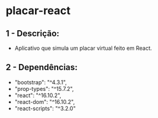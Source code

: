# placar-react

## 1 - Descrição:
  - Aplicativo que simula um placar virtual feito em React. 
  
## 2 - Dependências:
- "bootstrap": "^4.3.1",
- "prop-types": "^15.7.2",
- "react": "^16.10.2",
- "react-dom": "^16.10.2",
- "react-scripts": "^3.2.0"
